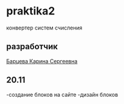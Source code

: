 # praktika2
конвертер систем счисления
## разработчик
[Барцева Карина Сергеевна]()
## 20.11
-создание блоков на сайте
-дизайн блоков
